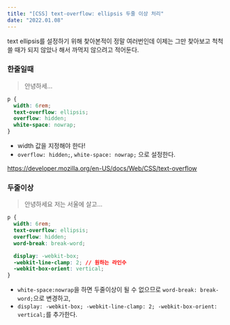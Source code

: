 ```yaml
---
title: "[CSS] text-overflow: ellipsis 두줄 이상 처리"
date: "2022.01.08"
---
```


text ellipsis를 설정하기 위해 찾아본적이 정말 여러번인데 이제는 그만 찾아보고 척척 쓸 때가 되지 않았나 해서 까먹지 않으려고 적어둔다.

### 한줄일때

> 안녕하세...

```css
p {
  width: 6rem;
  text-overflow: ellipsis;
  overflow: hidden;
  white-space: nowrap;
}
```

- width 값을 지정해야 한다!
- `overflow: hidden;`, `white-space: nowrap;` 으로 설정한다.

https://developer.mozilla.org/en-US/docs/Web/CSS/text-overflow

### 두줄이상

> 안녕하세요 저는
> 서울에 살고...

```css
p {
  width: 6rem;
  text-overflow: ellipsis;
  overflow: hidden;
  word-break: break-word;

  display: -webkit-box;
  -webkit-line-clamp: 2; // 원하는 라인수
  -webkit-box-orient: vertical;
}
```

- `white-space:nowrap`을 하면 두줄이상이 될 수 없으므로 `word-break: break-word;`으로 변경하고,
- `display: -webkit-box; -webkit-line-clamp: 2; -webkit-box-orient: vertical;`를 추가한다.
